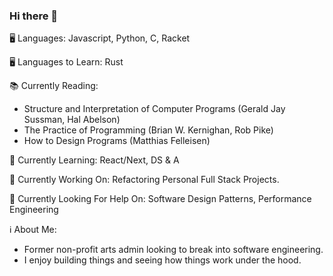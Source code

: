 ### Hi there 👋

<!--
**dryutsun/dryutsun** is a ✨ _special_ ✨ repository because its `README.md` (this file) appears on your GitHub profile.

Here are some ideas to get you started:

- 🖥️ Languages: 
- 🔭 I’m currently working on ... 
- 🌱 I’m currently learning: 
- 👯 I’m looking to collaborate on ...  
- 🤔 I’m looking for help with ... 
- 💬 Ask me about ...
- 📫 How to reach me: ...
- 😄 Pronouns: ...
- ⚡ Fun fact: ...
-->

🖥️ Languages: Javascript, Python, C, Racket

🖥️ Languages to Learn: Rust

📚 Currently Reading: 
- Structure and Interpretation of Computer Programs (Gerald Jay Sussman, Hal Abelson)
- The Practice of Programming (Brian W. Kernighan, Rob Pike)
- How to Design Programs (Matthias Felleisen)

🌱 Currently Learning: React/Next, DS & A

🔭 Currently Working On: Refactoring Personal Full Stack Projects.

🤔 Currently Looking For Help On: Software Design Patterns, Performance Engineering

ℹ️ About Me:
- Former non-profit arts admin looking to break into software engineering. 
- I enjoy building things and seeing how things work under the hood.
